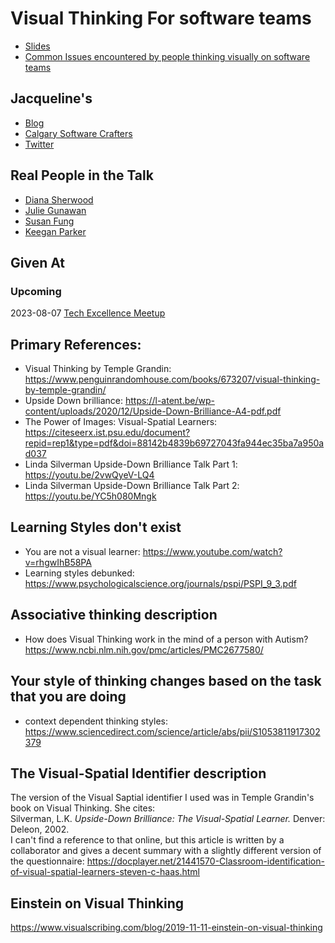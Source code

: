# Visual Thinking For software teams

* [Slides](https://github.com/jmasonlee/Talks/tree/master/Slides)
* [Common Issues encountered by people thinking visually on software teams](https://github.com/jmasonlee/Talks/blob/master/Notes/recommendations_for_visual_thinking.md)

## Jacqueline's<!-- include: jacqueline.md -->

* [Blog](http://jmasonlee.github.io/)
* [Calgary Software Crafters](https://www.meetup.com/Calgary-Software-Crafters/)
* [Twitter](https://twitter.com/jmasonlee)


<!-- endInclude -->

## Real People in the Talk

* [Diana Sherwood](https://www.linkedin.com/in/dianasherwood5000/)
* [Julie Gunawan](https://www.linkedin.com/in/julie-gunawan/)
* [Susan Fung](https://www.linkedin.com/in/susan-fung/)
* [Keegan Parker](https://www.linkedin.com/in/keeganparker/)

## Given At
### Upcoming
2023-08-07 [Tech Excellence Meetup](https://www.meetup.com/techexcellence/events/294944742/)

## Primary References:
- Visual Thinking by Temple Grandin: https://www.penguinrandomhouse.com/books/673207/visual-thinking-by-temple-grandin/
- Upside Down brilliance: https://l-atent.be/wp-content/uploads/2020/12/Upside-Down-Brilliance-A4-pdf.pdf
- The Power of Images: Visual-Spatial Learners: https://citeseerx.ist.psu.edu/document?repid=rep1&type=pdf&doi=88142b4839b69727043fa944ec35ba7a950ad037
- Linda Silverman Upside-Down Brilliance Talk Part 1: https://youtu.be/2vwQyeV-LQ4
- Linda Silverman Upside-Down Brilliance Talk Part 2: https://youtu.be/YC5h080Mngk

## Learning Styles don't exist
- You are not a visual learner: https://www.youtube.com/watch?v=rhgwIhB58PA
- Learning styles debunked: https://www.psychologicalscience.org/journals/pspi/PSPI_9_3.pdf

## Associative thinking description
- How does Visual Thinking work in the mind of a person with Autism? https://www.ncbi.nlm.nih.gov/pmc/articles/PMC2677580/

## Your style of thinking changes based on the task that you are doing
- context dependent thinking styles: https://www.sciencedirect.com/science/article/abs/pii/S1053811917302379

## The Visual-Spatial Identifier description
The version of the Visual Saptial identifier I used was in Temple Grandin's book on Visual Thinking. She cites:  
Silverman, L.K. _Upside-Down Brilliance: The Visual-Spatial Learner._ Denver: Deleon, 2002.  
I can't find a reference to that online, but this article is written by a collaborator and gives a decent summary with a slightly different version of the questionnaire:
https://docplayer.net/21441570-Classroom-identification-of-visual-spatial-learners-steven-c-haas.html

## Einstein on Visual Thinking
https://www.visualscribing.com/blog/2019-11-11-einstein-on-visual-thinking
